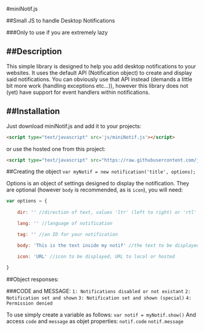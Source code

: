 #miniNotif.js

##Small JS to handle Desktop Notifications

###Only to use if you are extremely lazy

##Description
----
This simple library is designed to help you add desktop notifications to your websites. It uses the default API (Notification object) to create and display said notifications.
You can obviously use that API instead (demands a little bit more work (handling exceptions etc...)), however this library does not (yet) have support for event handlers within
notifications.

##Installation
----
Just download miniNotif.js and add it to your projects:
```html
<script type="text/javascript" src='js/miniNotif.js'></script>
```
or use the hosted one from this project:
```html
<script type="text/javascript" src="https://raw.githubusercontent.com/jsmrcaga/miniNotif/master/miniNotif.js"></script>
```

##Creating the object
`var myNotif = new notification('title', options);`

Options is an object of settings designed to display the notification. They are optional (however `body` is recommended, as is `icon`), you will need:

```javascript
var options = {
	
	dir: '' //direction of text, values 'ltr' (left to right) or 'rtl' (right to left)

	lang: '' //language of notification

	tag: '' //an ID for your notification

	body: 'This is the text inside my notif' //the text to be displayed in your notification

	icon: 'URL' //icon to be displayed, URL to local or hosted
	
}

```

##Object responses:

###CODE and MESSAGE:
	`1: Notifications disabled or not existant`
	`2: Notification set and shown`
	`3: Notification set and shown (special)`
	`4: Permission denied`

To use simply create a variable as follows:
	`var notif = myNotif.show()`
And access `code` and `message` as objet properties:
	`notif.code`
	`notif.message`
